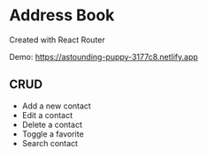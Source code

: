# Address Book

Created with React Router

Demo: https://astounding-puppy-3177c8.netlify.app

## CRUD

- Add a new contact
- Edit a contact
- Delete a contact
- Toggle a favorite
- Search contact
